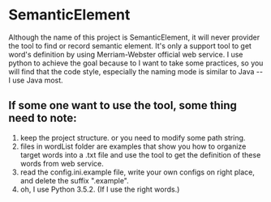 # SemanticElement

Although the name of this project is SemanticElement, it will never provider the tool to find or record semantic element.
It's only a support tool to get word's definition by using Merriam-Webster official web service.
I use python to achieve the goal because to I want to take some practices, so you will find that the code style,
especially the naming mode is similar to Java -- I use Java most.

## If some one want to use the tool, some thing need to note:
1.  keep the project structure. or you need to modify some path string.
2.  files in wordList folder are examples that show you how to organize target words into a .txt file and use the tool to get the definition of these words from web service.
3.  read the config.ini.example file, write your own configs on right place, and delete the suffix ".example".
4.  oh, I use Python 3.5.2. (If I use the right words.)